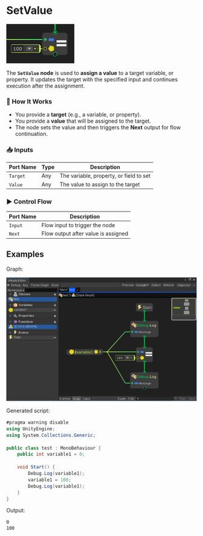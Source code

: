 # SetValue

![](../../images/node-reference/set.png)

The **`SetValue` node** is used to **assign a value** to a target variable, or property. It updates the target with the specified input and continues execution after the assignment.

### 🔧 How It Works

- You provide a **target** (e.g., a variable, or property).
- You provide a **value** that will be assigned to the target.
- The node sets the value and then triggers the **Next** output for flow continuation.

### 📥 Inputs

| Port Name | Type   | Description                             |
|-----------|--------|-----------------------------------------|
| `Target`  | Any    | The variable, property, or field to set |
| `Value`   | Any    | The value to assign to the target       |

### ▶️ Control Flow

| Port Name | Description                         |
|-----------|-------------------------------------|
| `Input`   | Flow input to trigger the node      |
| `Next`    | Flow output after value is assigned |


## Examples

Graph:

![](../../images/node-reference/set_example1.PNG)

Generated script:
```cs
#pragma warning disable
using UnityEngine;
using System.Collections.Generic;

public class test : MonoBehaviour {
	public int variable1 = 0;

	void Start() {
		Debug.Log(variable1);
		variable1 = 100;
		Debug.Log(variable1);
	}
}
```

Output:
```
0
100
```